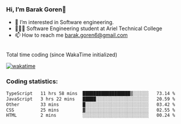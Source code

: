 ###  Hi, I’m Barak Goren👋
- 👀 I’m interested in Software engineering.
- 👨🏼‍🎓 Software Engineering student at Ariel Technical College
- 📫 How to reach me barak.goren6@gmail.com
##
Total time coding (since WakaTime initialized)

[![wakatime](https://wakatime.com/badge/user/5cc5ec80-a806-4ca2-a704-db29274e48cd.svg)](https://wakatime.com/@5cc5ec80-a806-4ca2-a704-db29274e48cd)

   
### Coding statistics:

<!--START_SECTION:waka-->

```txt
TypeScript   11 hrs 58 mins  ██████████████████▒░░░░░░   73.14 %
JavaScript   3 hrs 22 mins   █████░░░░░░░░░░░░░░░░░░░░   20.59 %
Other        33 mins         █░░░░░░░░░░░░░░░░░░░░░░░░   03.42 %
CSS          25 mins         ▓░░░░░░░░░░░░░░░░░░░░░░░░   02.55 %
HTML         2 mins          ░░░░░░░░░░░░░░░░░░░░░░░░░   00.24 %
```

<!--END_SECTION:waka-->

<!---
barakgoren/barakgoren is a ✨ special ✨ repository because its `README.md` (this file) appears on your GitHub profile.
You can click the Preview link to take a look at your changes.
--->
